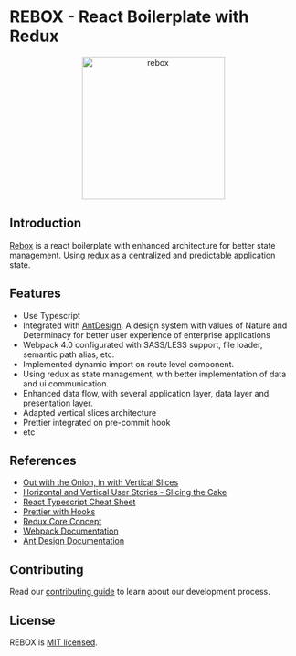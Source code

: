 # REBOX - React Boilerplate with Redux

<div align="center">
    <img height="250" width="250" alt="rebox" src="https://s3.us-east-2.amazonaws.com/upload-icon/uploads/icons/png/3617659361542284627-512.png" align="center" />
</div>

## Introduction

[Rebox](https://github.com/heryvandoro/rebox) is a react boilerplate with enhanced architecture for better state management. Using [redux](https://redux.js.org/) as a centralized and predictable application state.

## Features
- Use Typescript
- Integrated with [AntDesign](https://ant.design/). A design system with values of Nature and Determinacy for better user experience of enterprise applications
- Webpack 4.0 configurated with SASS/LESS support, file loader, semantic path alias, etc.
- Implemented dynamic import on route level component.
- Using redux as state management, with better implementation of data and ui communication.
- Enhanced data flow, with several application layer, data layer and presentation layer.
- Adapted vertical slices architecture
- Prettier integrated on pre-commit hook
- etc

## References
* [Out with the Onion, in with Vertical Slices](https://medium.com/@jacobcunningham/out-with-the-onion-in-with-vertical-slices-c3edfdafe118)
* [Horizontal and Vertical User Stories - Slicing the Cake](http://www.deltamatrix.com/horizontal-and-vertical-user-stories-slicing-the-cake/)
* [React Typescript Cheat Sheet](https://github.com/typescript-cheatsheets/react-typescript-cheatsheet)
* [Prettier with Hooks](https://prettier.io/docs/en/precommit.html)
* [Redux Core Concept](https://redux.js.org/introduction/core-concepts)
* [Webpack Documentation](https://webpack.js.org/concepts/)
* [Ant Design Documentation](https://ant.design/)

## Contributing
Read our [contributing guide](./CONTRIBUTING.md) to learn about our development process.

## License

REBOX is [MIT licensed](./LICENSE).